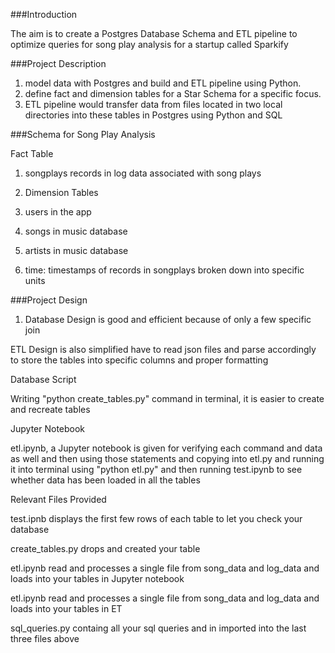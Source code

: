 ###Introduction

The aim is to create a Postgres Database Schema and ETL pipeline to optimize queries for song play analysis for a startup called Sparkify

###Project Description

1. model data with Postgres and build and ETL pipeline using Python. 
2. define fact and dimension tables for a Star Schema for a specific focus. 
3. ETL pipeline would transfer data from files located in two local directories into these tables in Postgres using Python and SQL

###Schema for Song Play Analysis

Fact Table

1. songplays records in log data associated with song plays

2. Dimension Tables

3. users in the app

4. songs in music database

5. artists in music database

6. time: timestamps of records in songplays broken down into specific units

###Project Design

1. Database Design is good and efficient because of only a few specific join

ETL Design is also simplified have to read json files and parse accordingly to store the tables into specific columns and proper formatting

Database Script

Writing "python create_tables.py" command in terminal, it is easier to create and recreate tables

Jupyter Notebook

etl.ipynb, a Jupyter notebook is given for verifying each command and data as well and then using those statements and copying into etl.py and running it into terminal using "python etl.py" and then running test.ipynb to see whether data has been loaded in all the tables

Relevant Files Provided

test.ipnb displays the first few rows of each table to let you check your database

create_tables.py drops and created your table

etl.ipynb read and processes a single file from song_data and log_data and loads into your tables in Jupyter notebook

etl.ipynb read and processes a single file from song_data and log_data and loads into your tables in ET

sql_queries.py containg all your sql queries and in imported into the last three files above